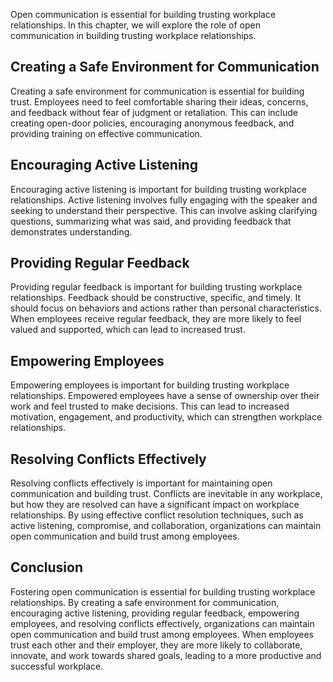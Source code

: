 
Open communication is essential for building trusting workplace relationships. In this chapter, we will explore the role of open communication in building trusting workplace relationships.

Creating a Safe Environment for Communication
---------------------------------------------

Creating a safe environment for communication is essential for building trust. Employees need to feel comfortable sharing their ideas, concerns, and feedback without fear of judgment or retaliation. This can include creating open-door policies, encouraging anonymous feedback, and providing training on effective communication.

Encouraging Active Listening
----------------------------

Encouraging active listening is important for building trusting workplace relationships. Active listening involves fully engaging with the speaker and seeking to understand their perspective. This can involve asking clarifying questions, summarizing what was said, and providing feedback that demonstrates understanding.

Providing Regular Feedback
--------------------------

Providing regular feedback is important for building trusting workplace relationships. Feedback should be constructive, specific, and timely. It should focus on behaviors and actions rather than personal characteristics. When employees receive regular feedback, they are more likely to feel valued and supported, which can lead to increased trust.

Empowering Employees
--------------------

Empowering employees is important for building trusting workplace relationships. Empowered employees have a sense of ownership over their work and feel trusted to make decisions. This can lead to increased motivation, engagement, and productivity, which can strengthen workplace relationships.

Resolving Conflicts Effectively
-------------------------------

Resolving conflicts effectively is important for maintaining open communication and building trust. Conflicts are inevitable in any workplace, but how they are resolved can have a significant impact on workplace relationships. By using effective conflict resolution techniques, such as active listening, compromise, and collaboration, organizations can maintain open communication and build trust among employees.

Conclusion
----------

Fostering open communication is essential for building trusting workplace relationships. By creating a safe environment for communication, encouraging active listening, providing regular feedback, empowering employees, and resolving conflicts effectively, organizations can maintain open communication and build trust among employees. When employees trust each other and their employer, they are more likely to collaborate, innovate, and work towards shared goals, leading to a more productive and successful workplace.
